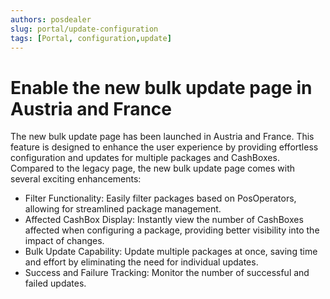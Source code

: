 ```yaml
---
authors: posdealer
slug: portal/update-configuration
tags: [Portal, configuration,update]
---
```


# Enable the new bulk update page in Austria and France
The new bulk update page has been launched in Austria and France. This feature is designed to enhance the user experience by providing effortless configuration and updates for multiple packages and CashBoxes.
Compared to the legacy page, the new bulk update page comes with several exciting enhancements:
- Filter Functionality: Easily filter packages based on PosOperators, allowing for streamlined package management.
- Affected CashBox Display: Instantly view the number of CashBoxes affected when configuring a package, providing better visibility into the impact of changes.
- Bulk Update Capability: Update multiple packages at once, saving time and effort by eliminating the need for individual updates.
- Success and Failure Tracking: Monitor the number of successful and failed updates.
